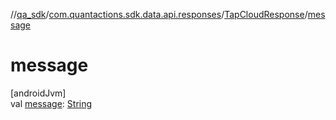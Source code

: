 //[qa_sdk](../../../index.md)/[com.quantactions.sdk.data.api.responses](../index.md)/[TapCloudResponse](index.md)/[message](message.md)

# message

[androidJvm]\
val [message](message.md): [String](https://kotlinlang.org/api/latest/jvm/stdlib/kotlin/-string/index.html)
